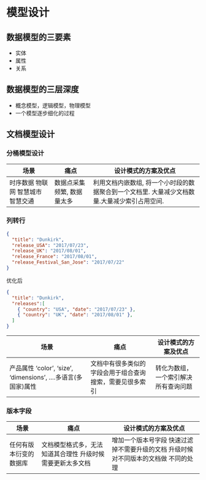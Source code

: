 # 模型设计

## 数据模型的三要素

- 实体
- 属性
- 关系

## 数据模型的三层深度

- 概念模型，逻辑模型，物理模型
- 一个模型逐步细化的过程

## 文档模型设计

### 分桶模型设计

| 场景 | 痛点 | 设计模式的方案及优点 |
| --- | --- | --- |
| 时序数据 物联网 智慧城市 智慧交通 | 数据点采集频繁, 数据量太多 | 利用文档内嵌数组, 将一个小时段的数据聚合到一个文档里. 大量减少文档数量.大量减少索引占用空间. |

### 列转行

```json
{
  "title": "Dunkirk",
  "release_USA": "2017/07/23",
  "release_UK": "2017/08/01",
  "release_France": "2017/08/01",
  "release_Festival_San_Jose": "2017/07/22"
}
```

优化后

```json
{
  "title": "Dunkirk",
  "releases":[
    { "country": "USA", "date": "2017/07/23" },
    { "country": "UK", "date": "2017/08/01" },
  ]
}
```

| 场景 | 痛点 | 设计模式的方案及优点 |
| --- | --- | --- |
| 产品属性 ‘color’, ‘size’, ‘dimensions’, ....多语言(多国家)属性 | 文档中有很多类似的字段会用于组合查询搜索，需要见很多索引 | 转化为数组，一个索引解决所有查询问题 |

### 版本字段

| 场景 | 痛点 | 设计模式的方案及优点 |
| --- | --- | --- |
| 任何有版本衍变的数据库 | 文档模型格式多，无法知道其合理性 升级时候需要更新太多文档 | 增加一个版本号字段 快速过滤掉不需要升级的文档 升级时候对不同版本的文档做 不同的处理 |


